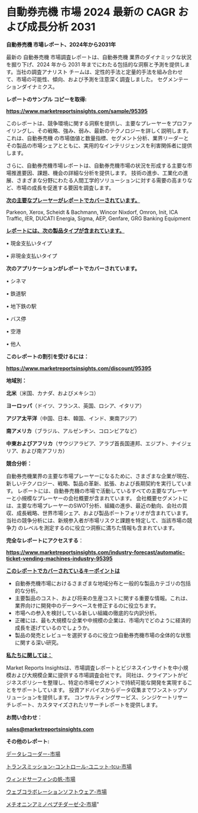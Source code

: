 # 自動券売機 市場 2024 最新の CAGR および成長分析 2031

<strong>自動券売機 市場レポート、2024年から2031年</strong>

最新の 自動券売機 市場調査レポートは、自動券売機 業界のダイナミックな状況を掘り下げ、2024 年から 2031 年までにわたる包括的な洞察と予測を提供します。当社の調査アナリスト チームは、定性的手法と定量的手法を組み合わせて、市場の可能性、傾向、および予測を注意深く調査しました。 セグメンテーションダイナミクス。



<strong>レポートのサンプル コピーを取得:</strong> <a href=https://www.marketreportsinsights.com/sample/95395>

<strong><u>https://www.marketreportsinsights.com/sample/95395</u></strong></a>

このレポートは、競争環境に関する洞察を提供し、主要なプレーヤーをプロファイリングし、その戦略、強み、弱み、最新のテクノロジーを詳しく説明します。 これは、自動券売機 の市場価値と数量指標、セグメント分析、業界リーダーとその製品の市場シェアとともに、実用的なインテリジェンスを利害関係者に提供します。

さらに、自動券売機市場レポートは、自動券売機市場の状況を形成する主要な市場推進要因、課題、機会の詳細な分析を提供します。 技術の進歩、工業化の進展、さまざまな分野にわたる人間工学的ソリューションに対する需要の高まりなど、市場の成長を促進する要因を調査します。



<strong><u>次の主要なプレーヤーがレポートでカバーされています。</u></strong>

Parkeon, Xerox, Scheidt & Bachmann, Wincor Nixdorf, Omron, Init, ICA Traffic, IER, DUCATI Energia, Sigma, AEP, Genfare, GRG Banking Equipment



<strong><u><b>レポートには、次の製品タイプが含まれています。</b></u></strong>

• 現金支払いタイプ

• 非現金支払いタイプ



<strong><b>次のアプリケーションがレポートでカバーされています。</b></strong>

• シネマ

• 鉄道駅

• 地下鉄の駅

• バス停

• 空港

• 他人



<strong><b>このレポートの割引を受けるには：</b></strong><a href=https://www.marketreportsinsights.com/discount/95395>

<strong><u>https://www.marketreportsinsights.com/discount/95395</u></strong></a>



<strong>地域別：</strong>



<strong>北米</strong>（米国、カナダ、およびメキシコ）



<strong>ヨーロッパ</strong>（ドイツ、フランス、英国、ロシア、イタリア）



<strong>アジア太平洋</strong>（中国、日本、韓国、インド、東南アジア）



<strong>南アメリカ</strong>（ブラジル、アルゼンチン、コロンビアなど）



<strong>中東およびアフリカ</strong>（サウジアラビア、アラブ首長国連邦、エジプト、ナイジェリア、および南アフリカ）



<strong>競合分析：</strong>

自動券売機業界の主要な市場プレーヤーになるために、さまざまな企業が現在、新しいテクノロジー、戦略、製品の革新、拡張、および長期契約を実行しています。 レポートには、自動券売機の市場で活動しているすべての主要なプレーヤーと小規模なプレーヤーの会社概要が含まれています。 会社概要セグメントには、主要な市場プレーヤーのSWOT分析、組織の進歩、最近の動向、会社の買収、成長戦略、世界市場シェア、および製品ポートフォリオが含まれています。 当社の競争分析には、新規参入者が市場リスクと課題を特定して、当該市場の競争力 のレベルを測定するのに役立つ洞察に満ちた情報も含まれています。



<strong>完全なレポートにアクセスする</strong>：

<a href=https://www.marketreportsinsights.com/industry-forecast/automatic-ticket-vending-machines-industry-95395>

<strong><u>https://www.marketreportsinsights.com/industry-forecast/automatic-ticket-vending-machines-industry-95395</u></strong></a>



<strong><u><b>このレポートでカバーされているキーポイントは</b></u></strong>
<ul>
  <li>自動券売機市場におけるさまざまな地域分布と一般的な製品カテゴリの包括的な分析。</li>
  <li>主要製品のコスト、および将来の生産コストに関する重要な情報。これは、業界向けに開発中のデータベースを修正するのに役立ちます。</li>
  <li>市場への参入を検討している新しい組織の徹底的な内訳分析。</li>
  <li>正確には、最も大規模な企業や中規模の企業は、市場内でどのように経済的成長を遂げているのでしょうか。</li>
  <li>製品の発売とレビューを選択するのに役立つ自動券売機市場の全体的な状態に関する深い研究。</li>
</ul>


<strong><u><b>私たちに関しては：</b></u></strong>

Market Reports Insightsは、市場調査レポートとビジネスインサイトを中小規模および大規模企業に提供する市場調査会社です。 同社は、クライアントがビジネスポリシーを整理し、特定の市場セグメントで持続可能な開発を実現することをサポートしています。 投資アドバイスからデータ収集までワンストップソリューションを提供します。 コンサルティングサービス、シンジケートリサーチレポート、カスタマイズされたリサーチレポートを提供します。



<strong><b>お問い合わせ</b></strong>：

<a href=mailto:sales@marketreportsinsights.com>

<strong><u>sales@marketreportsinsights.com</u></strong></a>



<strong>その他のレポート:</strong>

<a href=https://www.linkedin.com/pulse/データレコーダー-市場-2023-新興市場-将来の動向と市場需要-2030-j0j3f/>データレコーダー-市場</a>

<a href=https://www.linkedin.com/pulse/トランスミッション-コントロール-ユニット-tcu-市場-2023-最新の-u3zof/>トランスミッション-コントロール-ユニット-tcu-市場</a>

<a href=https://www.linkedin.com/pulse/ウィンドサーフィンの帆-市場-2023-swot-分析と最新イノベーション-2030-pr-news-hub-r2smf/>ウィンドサーフィンの帆-市場</a>

<a href=https://www.linkedin.com/pulse/ウェブコラボレーションソフトウェア-市場-2023-swot-分析と最新イノベーション-zsedf/>ウェブコラボレーションソフトウェア-市場</a>

<a href=https://www.linkedin.com/pulse/メチオニンアミノペプチダーゼ-2-市場-2023-競争分析と事業成長-2030-pr-news-hub-zyt3f/>メチオニンアミノペプチダーゼ-2-市場</a>"
